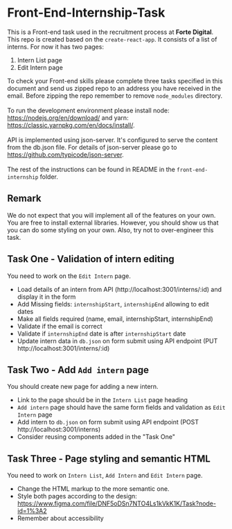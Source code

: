 # Front-End-Internship-Task

This is a Front-end task used in the recruitment process at **Forte Digital**. This repo is created based on the `create-react-app`. It consists of a list of interns. For now it has two pages:
​

1. Intern List page
1. Edit Intern page

To check your Front-end skills please complete three tasks specified in this document and send us zipped repo to an address you have received in the email. Before zipping the repo remember to remove `node_modules` directory.
<br>
<br>
To run the development environment please install node: https://nodejs.org/en/download/ and yarn: https://classic.yarnpkg.com/en/docs/install/.
<br>
<br>
API is implemented using json-server. It's configured to serve the content from the db.json file. For details of json-server please go to https://github.com/typicode/json-server.
​<br>
<br>
The rest of the instructions can be found in README in the `front-end-internship` folder.

## Remark

We do not expect that you will implement all of the features on your own. You are free to install external libraries. However, you should show us that you can do some styling on your own. Also, try not to over-engineer this task.

## Task One - Validation of intern editing

You need to work on the `Edit Intern` page.

- Load details of an intern from API (http://localhost:3001/interns/:id) and display it in the form
- Add Missing fields: `internshipStart`, `internshipEnd` allowing to edit dates
- Make all fields required (name, email, internshipStart, internshipEnd)
- Validate if the email is correct
- Validate if `internshipEnd` date is after `internshipStart` date
- Update intern data in `db.json` on form submit using API endpoint (PUT http://localhost:3001/interns/:id)

## Task Two - Add `Add intern` page

You should create new page for adding a new intern.

- Link to the page should be in the `Intern List` page heading
- `Add intern` page should have the same form fields and validation as `Edit Intern` page
- Add intern to `db.json` on form submit using API endpoint (POST http://localhost:3001/interns)
- Consider reusing components added in the "Task One"

## Task Three - Page styling and semantic HTML

​You need to work on `Intern List`, `Add Intern` and `Edit Intern` page.

- Change the HTML markup to the more semantic one.
- Style both pages according to the design:
  https://www.figma.com/file/DNF5oDSn7NTO4Ls1kVkK1K/Task?node-id=1%3A2
- Remember about accessibility
